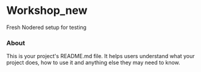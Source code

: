 Workshop_new
============

Fresh Nodered setup for testing

### About

This is your project's README.md file. It helps users understand what your
project does, how to use it and anything else they may need to know.